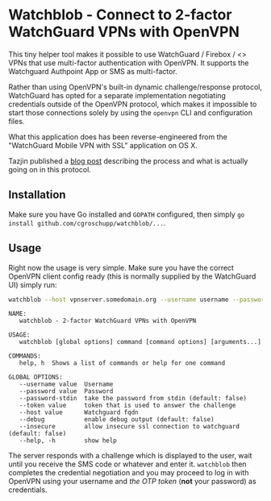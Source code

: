 Watchblob - Connect to 2-factor WatchGuard VPNs with OpenVPN 
===================================

This tiny helper tool makes it possible to use WatchGuard / Firebox / <<whatever
they are actually called>> VPNs that use multi-factor authentication with OpenVPN.
It supports the Watchguard Authpoint App or SMS as multi-factor.

Rather than using OpenVPN's built-in dynamic challenge/response protocol, WatchGuard
has opted for a separate implementation negotiating credentials outside of the
OpenVPN protocol, which makes it impossible to start those connections solely by
using the `openvpn` CLI and configuration files.

What this application does has been reverse-engineered from the "WatchGuard Mobile VPN
with SSL" application on OS X.

Tazjin published a [blog post](https://www.tazj.in/en/1486830338) describing the process
and what is actually going on in this protocol.

## Installation

Make sure you have Go installed and `GOPATH` configured, then simply
`go install github.com/cgroschupp/watchblob/...`.

## Usage

Right now the usage is very simple. Make sure you have the correct OpenVPN client
config ready (this is normally supplied by the WatchGuard UI) simply run:

```sh
watchblob --host vpnserver.somedomain.org --username username --password p4ssw0rd
```

```
NAME:
   watchblob - 2-factor WatchGuard VPNs with OpenVPN

USAGE:
   watchblob [global options] command [command options] [arguments...]

COMMANDS:
   help, h  Shows a list of commands or help for one command

GLOBAL OPTIONS:
   --username value  Username
   --password value  Password
   --password-stdin  take the password from stdin (default: false)
   --token value     token that is used to answer the challenge
   --host value      Watchguard fqdn
   --debug           enable debug output (default: false)
   --insecure        allow insecure ssl connection to watchguard (default: false)
   --help, -h        show help
```

The server responds with a challenge which is displayed to the user, wait until you
receive the SMS code or whatever and enter it. `watchblob` then completes the
credential negotiation and you may proceed to log in with OpenVPN using your username
and *the OTP token* (**not**  your password) as credentials.
